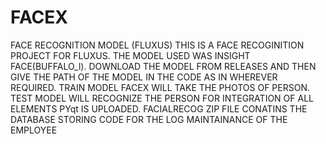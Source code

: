 # FACEX
FACE RECOGNITION MODEL (FLUXUS)
THIS IS A FACE RECOGINITION PROJECT FOR FLUXUS.
THE MODEL USED WAS INSIGHT FACE(BUFFALO_l).
DOWNLOAD THE MODEL FROM RELEASES AND THEN GIVE THE PATH OF THE MODEL IN THE CODE AS IN WHEREVER REQUIRED.
TRAIN MODEL FACEX WILL TAKE THE PHOTOS OF PERSON. TEST MODEL WILL RECOGNIZE THE PERSON
FOR INTEGRATION OF ALL ELEMENTS PYqt IS UPLOADED.
FACIALRECOG ZIP FILE CONATINS THE DATABASE STORING CODE FOR THE LOG MAINTAINANCE OF THE EMPLOYEE
